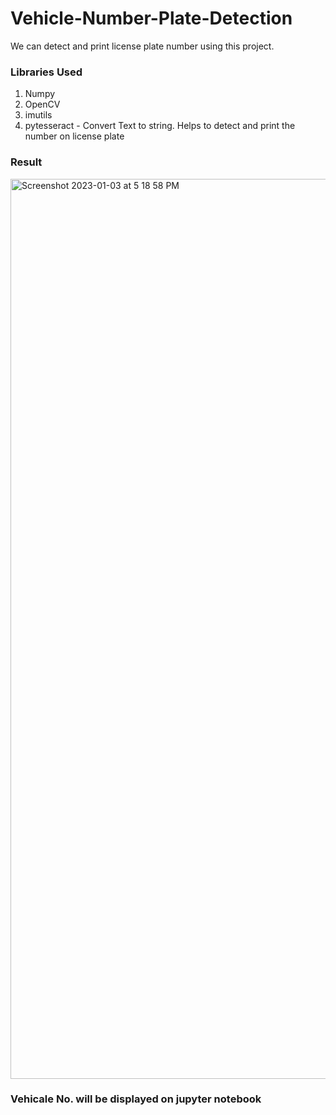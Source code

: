 # Vehicle-Number-Plate-Detection
We can detect and print license plate number using this project.

### Libraries Used
1. Numpy
2. OpenCV
3. imutils
4. pytesseract - Convert Text to string. Helps to detect and print the number on license plate

### Result
<img width="1440" alt="Screenshot 2023-01-03 at 5 18 58 PM" src="https://user-images.githubusercontent.com/87461631/210351720-08259731-f3af-4760-825d-27bb2c41c011.png">

### Vehicale No. will be displayed on jupyter notebook
